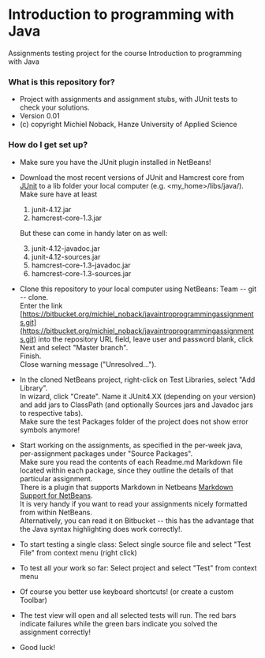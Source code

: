 # Introduction to programming with Java #

Assignments testing project for the course Introduction to programming with Java

### What is this repository for? ###

* Project with assignments and assignment stubs, with JUnit tests to check your solutions.
* Version 0.01
* (c) copyright Michiel Noback, Hanze University of Applied Science

### How do I get set up? ###

* Make sure you have the JUnit plugin installed in NetBeans!
* Download the most recent versions of JUnit and Hamcrest core from [JUnit](https://github.com/junit-team/junit/wiki/Download-and-Install) to a lib folder your local computer (e.g. <my_home>/libs/java/).  
Make sure have at least

    1. junit-4.12.jar
    2. hamcrest-core-1.3.jar

    But these can come in handy later on as well:

    3. junit-4.12-javadoc.jar
    4. junit-4.12-sources.jar
    5. hamcrest-core-1.3-javadoc.jar
    6. hamcrest-core-1.3-sources.jar

* Clone this repository to your local computer using NetBeans: Team -- git -- clone.  
Enter the link [https://bitbucket.org/michiel_noback/javaintroprogrammingassignments.git](https://bitbucket.org/michiel_noback/javaintroprogrammingassignments.git)
 into the repository URL field, leave user and password blank, click Next and select "Master branch".  
Finish.  
Close warning message ("Unresolved...").
 
* In the cloned NetBeans project, right-click on Test Libraries, select "Add Library".  
In wizard, click "Create". Name it JUnit4.XX (depending on your version) and add jars to ClassPath 
(and optionally Sources jars and Javadoc jars to respective tabs).  
Make sure the test Packages folder of the project does not show error symbols anymore!  

* Start working on the assignments, as specified in the per-week java, per-assignment packages under "Source Packages".  
Make sure you read the contents of each Readme.md Markdown file located within each package, since they outline the details of that particular assignment.  
There is a plugin that supports Markdown in Netbeans [Markdown Support for NetBeans](https://github.com/madflow/flow-netbeans-markdown).  
It is very handy if you want to read your assignments nicely formatted from within NetBeans.  
Alternatively, you can read it on Bitbucket -- this has the advantage that the Java syntax highlighting does work correctly!.  

* To start testing a single class: Select single source file and select "Test File" from context menu (right click)

* To test all your work so far: Select project and select "Test" from context menu

* Of course you better use keyboard shortcuts! (or create a custom Toolbar)

* The test view will open and all selected tests will run. The red bars indicate failures while the green bars indicate you solved the assignment correctly!

* Good luck!
